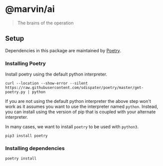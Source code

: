 # @marvin/ai

> The brains of the operation

## Setup

Dependencies in this package are maintained by [Poetry](https://poetry.eustace.io).

### Installing Poetry

Install poetry using the default python interpreter.

```shell
curl --location --show-error --silent https://raw.githubusercontent.com/sdispater/poetry/master/get-poetry.py | python
```

If you are not using the default python interpreter the above step won't work
as it assumes you want to use the interpreter named `python`. Instead, you can
install using the version of pip that is coupled with your alternate
interpreter.

In many cases, we want to install `poetry` to be used with `python3`.

```shell
pip3 install poetry
```

### Installing dependencies

```shell
poetry install
```
